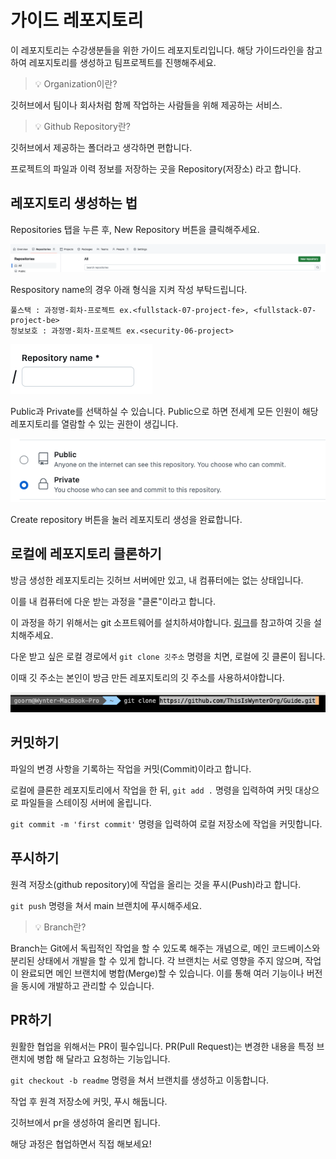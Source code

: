 # 가이드 레포지토리

이 레포지토리는 수강생분들을 위한 가이드 레포지토리입니다. 해당 가이드라인을 참고하여 레포지토리를 생성하고 팀프로젝트를 진행해주세요.

> 💡 Organization이란?

깃허브에서 팀이나 회사처럼 함께 작업하는 사람들을 위해 제공하는 서비스.

> 💡 Github Repository란?

깃허브에서 제공하는 폴더라고 생각하면 편합니다.

프로젝트의 파일과 이력 정보를 저장하는 곳을 Repository(저장소) 라고 합니다.

## 레포지토리 생성하는 법

Repositories 탭을 누른 후, New Repository 버튼을 클릭해주세요.

![img](./newRepo.png)

Respository name의 경우 아래 형식을 지켜 작성 부탁드립니다. 
```
풀스택 : 과정명-회차-프로젝트 ex.<fullstack-07-project-fe>, <fullstack-07-project-be>
정보보호 : 과정명-회차-프로젝트 ex.<security-06-project>
```

![img](./repoName.png)

Public과 Private를 선택하실 수 있습니다. Public으로 하면 전세계 모든 인원이 해당 레포지토리를 열람할 수 있는 권한이 생깁니다.

![img](./public.png)

Create repository 버튼을 눌러 레포지토리 생성을 완료합니다.

## 로컬에 레포지토리 클론하기

방금 생성한 레포지토리는 깃허브 서버에만 있고, 내 컴퓨터에는 없는 상태입니다.

이를 내 컴퓨터에 다운 받는 과정을 "클론"이라고 합니다.

이 과정을 하기 위해서는 git 소프트웨어를 설치하셔야합니다. [링크](https://git-scm.com/downloads)를 참고하여 깃을 설치해주세요.

다운 받고 싶은 로컬 경로에서 `git clone 깃주소` 명령을 치면, 로컬에 깃 클론이 됩니다.

이때 깃 주소는 본인이 방금 만든 레포지토리의 깃 주소를 사용하셔야합니다.

![img](./gitClone.png)

## 커밋하기

파일의 변경 사항을 기록하는 작업을 커밋(Commit)이라고 합니다.

로컬에 클론한 레포지토리에서 작업을 한 뒤, `git add .` 명령을 입력하여 커밋 대상으로 파일들을 스테이징 서버에 올립니다.

`git commit -m 'first commit'` 명령을 입력하여 로컬 저장소에 작업을 커밋합니다.

## 푸시하기

원격 저장소(github repository)에 작업을 올리는 것을 푸시(Push)라고 합니다.

`git push` 명령을 쳐서 main 브랜치에 푸시해주세요.

> 💡 Branch란?

Branch는 Git에서 독립적인 작업을 할 수 있도록 해주는 개념으로, 메인 코드베이스와 분리된 상태에서 개발을 할 수 있게 합니다. 각 브랜치는 서로 영향을 주지 않으며, 작업이 완료되면 메인 브랜치에 병합(Merge)할 수 있습니다. 이를 통해 여러 기능이나 버전을 동시에 개발하고 관리할 수 있습니다.

## PR하기

원활한 협업을 위해서는 PR이 필수입니다. PR(Pull Request)는 변경한 내용을 특정 브랜치에 병합 해 달라고 요청하는 기능입니다.

`git checkout -b readme` 명령을 쳐서 브랜치를 생성하고 이동합니다.

작업 후 원격 저장소에 커밋, 푸시 해둡니다.

깃허브에서 pr을 생성하여 올리면 됩니다.

해당 과정은 협업하면서 직접 해보세요!
